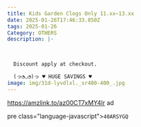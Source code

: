 ```yaml
---
title: Kids Garden Clogs Only 11.xx~13.xx
date: 2025-01-26T17:46:33.850Z
tags: 2025-01-26
Category: OTHERS
description: |-
  


  Discount apply at checkout.

  (っ◔◡◔)っ ♥ HUGE SAVINGS ♥
image: img/31d-lyvdlxl._sr400-400_.jpg
---
```

https://amzlink.to/az00CT7xMY4Ir   ad

pre class="language-javascript"><code
class="language-javascript">40ARSYGQ</code></pre>